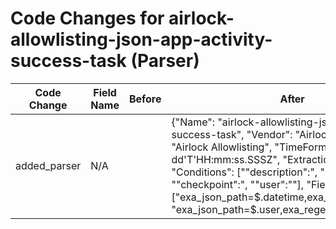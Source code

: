 # Code Changes for airlock-allowlisting-json-app-activity-success-task (Parser)

| Code Change | Field Name | Before | After |
|-------------|------------|--------|-------|
| added_parser | N/A |  | {"Name": "airlock-allowlisting-json-app-activity-success-task", "Vendor": "Airlock", "Product": "Airlock Allowlisting", "TimeFormat": "yyyy-MM-dd'T'HH:mm:ss.SSSZ", "ExtractionType": "json", "Conditions": ["\"description\":", "\"task\":", "\"checkpoint\":", "\"user\":\""], "Fields": ["exa_json_path=$.datetime,exa_field_name=time", "exa_json_path=$.user,exa_regex=(SYSTEM|LOCAL SERVICE|(({email_address}([A-Za-z0-9]+[!#$%&'+\/=?^_`~.\-])*[A-Za-z0-9]+@[^\]\s\"\\,;\|]+\.[^\]\s\"\\,;\|]+)|({user}[\w\.\-\!\#\^\~]{1,40}\$?)))", "exa_json_path=$.description,exa_field_name=description", "exa_json_path=$.task,exa_field_name=event_name", "exa_json_path=$.description,exa_regex=(OTP Self Service was activated on agent ({host}[^\"]+))", "exa_json_path=$.description,exa_regex=(\s+from\s({src_ip}((([0-9a-fA-F.]{0,4}):{1,2}){1,7}([0-9a-fA-F]){0,4})|(((25[0-5]|(2[0-4]|1\d|[0-9]|)\d)\.?\b){4}))(:({src_port}\d+))?)", "exa_json_path=$.description,exa_regex=(\sUser:\s({result}(Invalid login|logged in)))", "exa_json_path=$.description,exa_regex=^(User\s*({operation}[^\s]+[^$]*on\s({group_name}[^$]*)\sgroup)$)", "exa_json_path=$.description,exa_regex=^(New user\s({operation}[^:]+):\s({new_user_name}.+)$)", "exa_json_path=$.description,exa_regex=^(User\s({operation}[^\s]+)\sthe\s({old_value}.+)\sgroup to\s({new_value}.+)$)"], "ParserVersion": "v1.0.0"} |